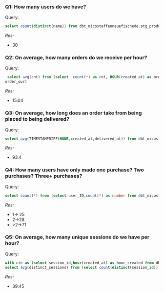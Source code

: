 ### Q1: How many users do we have?

Query: 
```sql
select count(distinct(name)) from dbt_nicosteffenneuefischede.stg_products
```
*Res:*
- 30

### Q2: On average, how many orders do we receive per hour?

Query:
```sql
 select avg(cnt) from (select  count(*) as cnt, HOUR(created_at) as order_our from dbt_nicosteffenneuefischede.stg_orders group by order_our order by 
order_our)
````
*Res:*
- 15.04

### Q3: On average, how long does an order take from being placed to being delivered?

Query:
```sql
select avg(TIMESTAMPDIFF(HOUR,created_at,delivered_at)) from dbt_nicosteffenneuefischede.stg_orders where delivered_at is not null  
````
*Res:*
- 93.4

### Q4: How many users have only made one purchase? Two purchases? Three+ purchases?

Query:
```sql
select count(*) from (select user_ID,count(*) as number from dbt_nicosteffenneuefischede.stg_orders group by user_ID) where number =1/=2/>2;
````
*Res:*
- 1-> 25
- 2->28
- \>2->71


### Q5: On average, how many unique sessions do we have per hour?

Query:
```sql
with cte as (select session_id,hour(created_at) as hour_created from dbt_nicosteffenneuefischede.stg_events order by hour_created)
select avg(distinct_sessions) from (select count(distinct(session_id)) as distinct_sessions,hour_created from cte group by hour_created);
````
*Res:*
- 39.45
